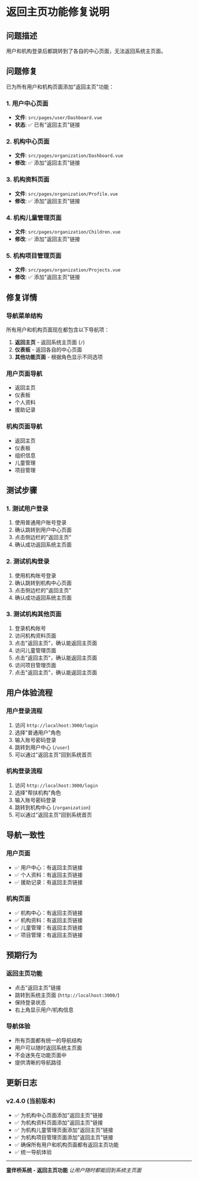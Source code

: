 # 返回主页功能修复说明

## 问题描述

用户和机构登录后都跳转到了各自的中心页面，无法返回系统主页面。

## 问题修复

已为所有用户和机构页面添加"返回主页"功能：

### 1. 用户中心页面
- **文件**: `src/pages/user/Dashboard.vue`
- **状态**: ✅ 已有"返回主页"链接

### 2. 机构中心页面
- **文件**: `src/pages/organization/Dashboard.vue`
- **修改**: ✅ 添加"返回主页"链接

### 3. 机构资料页面
- **文件**: `src/pages/organization/Profile.vue`
- **修改**: ✅ 添加"返回主页"链接

### 4. 机构儿童管理页面
- **文件**: `src/pages/organization/Children.vue`
- **修改**: ✅ 添加"返回主页"链接

### 5. 机构项目管理页面
- **文件**: `src/pages/organization/Projects.vue`
- **修改**: ✅ 添加"返回主页"链接

## 修复详情

### 导航菜单结构

所有用户和机构页面现在都包含以下导航项：

1. **返回主页** - 返回系统主页面 (`/`)
2. **仪表板** - 返回各自的中心页面
3. **其他功能页面** - 根据角色显示不同选项

### 用户页面导航
- 返回主页
- 仪表板
- 个人资料
- 援助记录

### 机构页面导航
- 返回主页
- 仪表板
- 组织信息
- 儿童管理
- 项目管理

## 测试步骤

### 1. 测试用户登录
1. 使用普通用户账号登录
2. 确认跳转到用户中心页面
3. 点击侧边栏的"返回主页"
4. 确认成功返回系统主页面

### 2. 测试机构登录
1. 使用机构账号登录
2. 确认跳转到机构中心页面
3. 点击侧边栏的"返回主页"
4. 确认成功返回系统主页面

### 3. 测试机构其他页面
1. 登录机构账号
2. 访问机构资料页面
3. 点击"返回主页"，确认能返回主页面
4. 访问儿童管理页面
5. 点击"返回主页"，确认能返回主页面
6. 访问项目管理页面
7. 点击"返回主页"，确认能返回主页面

## 用户体验流程

### 用户登录流程
1. 访问 `http://localhost:3000/login`
2. 选择"普通用户"角色
3. 输入账号密码登录
4. 跳转到用户中心 (`/user`)
5. 可以通过"返回主页"回到系统首页

### 机构登录流程
1. 访问 `http://localhost:3000/login`
2. 选择"帮扶机构"角色
3. 输入账号密码登录
4. 跳转到机构中心 (`/organization`)
5. 可以通过"返回主页"回到系统首页

## 导航一致性

### 用户页面
- ✅ 用户中心：有返回主页链接
- ✅ 个人资料：有返回主页链接
- ✅ 援助记录：有返回主页链接

### 机构页面
- ✅ 机构中心：有返回主页链接
- ✅ 机构资料：有返回主页链接
- ✅ 儿童管理：有返回主页链接
- ✅ 项目管理：有返回主页链接

## 预期行为

### 返回主页功能
- 点击"返回主页"链接
- 跳转到系统主页面 (`http://localhost:3000/`)
- 保持登录状态
- 右上角显示用户/机构信息

### 导航体验
- 所有页面都有统一的导航结构
- 用户可以随时返回系统主页面
- 不会迷失在功能页面中
- 提供清晰的导航路径

## 更新日志

### v2.4.0 (当前版本)
- ✅ 为机构中心页面添加"返回主页"链接
- ✅ 为机构资料页面添加"返回主页"链接
- ✅ 为机构儿童管理页面添加"返回主页"链接
- ✅ 为机构项目管理页面添加"返回主页"链接
- ✅ 确保所有用户和机构页面都有返回主页功能
- ✅ 统一导航体验

---

**童伴桥系统 - 返回主页功能**
*让用户随时都能回到系统主页面* 